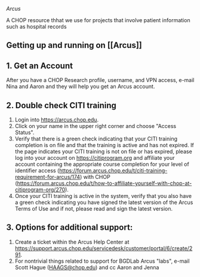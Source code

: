*Arcus*

A CHOP resource thhat we use for projects that involve patient information such as hospital records

## Getting up and running on [[Arcus]]

## 1. Get an Account

After you have a CHOP Research profile, username, and VPN access, e-mail Nina and Aaron and they will help you get an Arcus account.

## 2. Double check CITI training

1. Login into https://arcus.chop.edu. 
2. Click on your name in the upper right corner and choose "Access Status". 
3. Verify that there is a green check indicating that your CITI training completion is on file and that the training is active and has not expired. If the page indicates your CITI training is not on file or has expired, please log into your account on https://citiprogram.org and affiliate your account containing the appropriate course completion for your level of identifier access (https://forum.arcus.chop.edu/t/citi-training-requirement-for-arcus/174) with CHOP (https://forum.arcus.chop.edu/t/how-to-affiliate-yourself-with-chop-at-citiprogram-org/270).
4. Once your CITI training is active in the system, verify that you also have a green check indicating you have signed the latest version of the Arcus Terms of Use and if not, please read and sign the latest version.
 
## 3. Options for additional support:

1. Create a ticket within the Arcus Help Center at https://support.arcus.chop.edu/servicedesk/customer/portal/6/create/291. 
2. For nontrivial things related to support for BGDLab Arcus "labs", e-mail Scott Hague (HAAGS@chop.edu) and cc Aaron and Jenna
